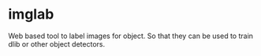 # imglab
Web based tool to label images for object. So that they can be used to train dlib or other object detectors.

